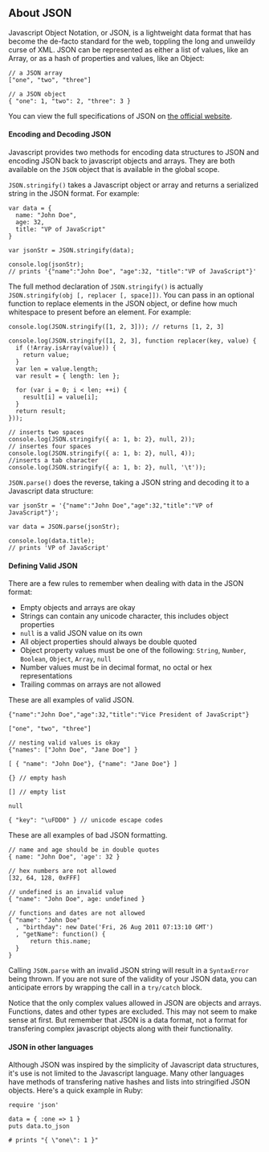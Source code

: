 ## About JSON

Javascript Object Notation, or JSON, is a lightweight data format that has become the de-facto standard for the web, toppling the long and unweildy curse of XML. JSON can be represented as either a list of values, like an Array, or as a hash of properties and values, like an Object:

    // a JSON array
    ["one", "two", "three"]

    // a JSON object
    { "one": 1, "two": 2, "three": 3 }

You can view the full specifications of JSON on [the official website](http://www.json.org/).

#### Encoding and Decoding JSON

Javascript provides two methods for encoding data structures to JSON and encoding JSON back to javascript objects and arrays. They are both available on the `JSON` object that is available in the global scope.

`JSON.stringify()` takes a Javascript object or array and returns a serialized string in the JSON format. For example:

    var data = {
      name: "John Doe",
      age: 32,
      title: "VP of JavaScript"
    }

    var jsonStr = JSON.stringify(data);

    console.log(jsonStr);
    // prints '{"name":"John Doe", "age":32, "title":"VP of JavaScript"}'

The full method declaration of `JSON.stringify()` is actually `JSON.stringify(obj [, replacer [, space]])`. You can pass in an optional function to replace elements in the JSON object, or define how much whitespace to present before an element. For example:

    console.log(JSON.stringify([1, 2, 3])); // returns [1, 2, 3]

    console.log(JSON.stringify([1, 2, 3], function replacer(key, value) {
      if (!Array.isArray(value)) {
        return value;
      }
      var len = value.length;
      var result = { length: len };
      
      for (var i = 0; i < len; ++i) {
        result[i] = value[i];
      }
      return result;
    }));

    // inserts two spaces
    console.log(JSON.stringify({ a: 1, b: 2}, null, 2));
    // insertes four spaces
    console.log(JSON.stringify({ a: 1, b: 2}, null, 4));
    //inserts a tab character
    console.log(JSON.stringify({ a: 1, b: 2}, null, '\t'));

`JSON.parse()` does the reverse, taking a JSON string and decoding it to a Javascript data structure:

    var jsonStr = '{"name":"John Doe","age":32,"title":"VP of JavaScript"}';

    var data = JSON.parse(jsonStr);

    console.log(data.title);
    // prints 'VP of JavaScript'

#### Defining Valid JSON

There are a few rules to remember when dealing with data in the JSON format:

* Empty objects and arrays are okay
* Strings can contain any unicode character, this includes object properties
* `null` is a valid JSON value on its own
* All object properties should always be double quoted
* Object property values must be one of the following: `String`, `Number`, `Boolean`, `Object`, `Array`, `null`
* Number values must be in decimal format, no octal or hex representations
* Trailing commas on arrays are not allowed

These are all examples of valid JSON.

    {"name":"John Doe","age":32,"title":"Vice President of JavaScript"}

    ["one", "two", "three"]

    // nesting valid values is okay
    {"names": ["John Doe", "Jane Doe"] }
     
    [ { "name": "John Doe"}, {"name": "Jane Doe"} ]

    {} // empty hash

    [] // empty list

    null

    { "key": "\uFDD0" } // unicode escape codes

These are all examples of bad JSON formatting.

    // name and age should be in double quotes
    { name: "John Doe", 'age': 32 } 

    // hex numbers are not allowed
    [32, 64, 128, 0xFFF] 

    // undefined is an invalid value
    { "name": "John Doe", age: undefined } 

    // functions and dates are not allowed
    { "name": "John Doe"
      , "birthday": new Date('Fri, 26 Aug 2011 07:13:10 GMT')
      , "getName": function() {
          return this.name;
      }
    }

Calling `JSON.parse` with an invalid JSON string will result in a `SyntaxError` being thrown. If you are not sure of the validity of your JSON data, you can anticipate errors by wrapping the call in a `try/catch` block.

Notice that the only complex values allowed in JSON are objects and arrays. Functions, dates and other types are excluded. This may not seem to make sense at first. But remember that JSON is a data format, not a format for transfering complex javascript objects along with their functionality.

#### JSON in other languages

Although JSON was inspired by the simplicity of Javascript data structures, it's use is not limited to the Javascript language. Many other languages have methods of transfering native hashes and lists into stringified JSON objects. Here's a quick example in Ruby:

    require 'json'

    data = { :one => 1 }
    puts data.to_json

    # prints "{ \"one\": 1 }"